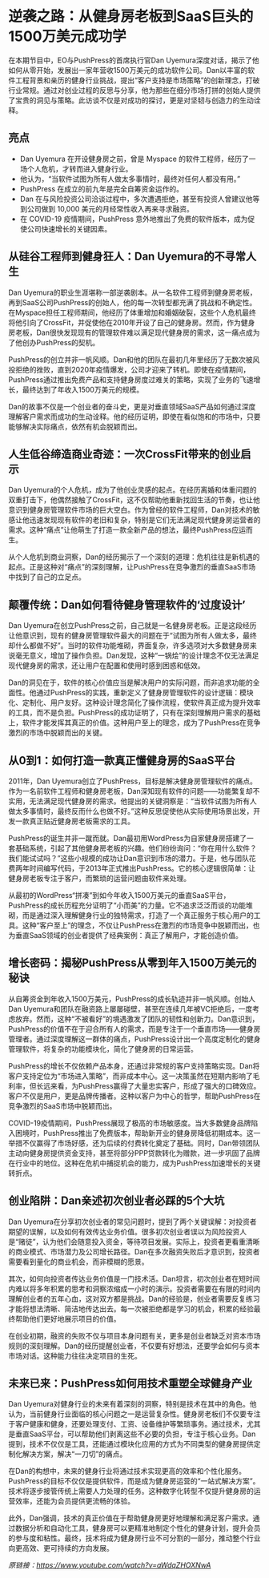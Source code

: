 # 逆袭之路：从健身房老板到SaaS巨头的1500万美元成功学

在本期节目中，EO与PushPress的首席执行官Dan Uyemura深度对话，揭示了他如何从零开始，发展出一家年营收1500万美元的成功软件公司。Dan以丰富的软件工程背景和亲历的健身行业挑战，提出“客户支持是市场策略”的创新理念，打破行业常规。通过对创业过程的反思与分享，他为那些在细分市场打拼的创始人提供了宝贵的洞见与策略。此访谈不仅是对成功的探讨，更是对坚韧与创造力的生动诠释。

## 亮点
- Dan Uyemura 在开设健身房之前，曾是 Myspace 的软件工程师，经历了一场个人危机，才转而进入健身行业。
- 他认为，“当软件试图为所有人做太多事情时，最终对任何人都没有用。”  
- PushPress 在成立的前九年是完全自筹资金运作的。
- Dan 在与风险投资公司洽谈过程中，多次遭遇拒绝，甚至有投资人曾建议他等到公司做到 10,000 美元的月经常性收入再来寻求融资。
- 在 COVID-19 疫情期间，PushPress 意外地推出了免费的软件版本，成为促使公司快速增长的关键因素。

## 从硅谷工程师到健身狂人：Dan Uyemura的不寻常人生
Dan Uyemura的职业生涯堪称一部逆袭剧本。从一名软件工程师到健身房老板，再到SaaS公司PushPress的创始人，他的每一次转型都充满了挑战和不确定性。在Myspace担任工程师期间，他经历了体重增加和婚姻破裂，这些个人危机最终将他引向了CrossFit，并促使他在2010年开设了自己的健身房。然而，作为健身房老板，Dan很快发现现有的管理软件难以满足现代健身房的需求，这一痛点成为了他创办PushPress的契机。

PushPress的创立并非一帆风顺。Dan和他的团队在最初几年里经历了无数次被风投拒绝的挫败，直到2020年疫情爆发，公司才迎来了转机。即使在疫情期间，PushPress通过推出免费产品和支持健身房度过难关的策略，实现了业务的飞速增长，最终达到了年收入1500万美元的规模。

Dan的故事不仅是一个创业者的奋斗史，更是对垂直领域SaaS产品如何通过深度理解客户需求而成功的生动诠释。他的经历证明，即使在看似饱和的市场中，只要能够解决实际痛点，依然有机会脱颖而出。

## 人生低谷缔造商业奇迹：一次CrossFit带来的创业启示
Dan Uyemura的个人危机，成为了他创业灵感的起点。在经历离婚和体重问题的双重打击下，他偶然接触了CrossFit，这不仅帮助他重新找回生活的节奏，也让他意识到健身房管理软件市场的巨大空白。作为曾经的软件工程师，Dan对技术的敏感让他迅速发现现有软件的老旧和复杂，特别是它们无法满足现代健身房运营者的需求。这种“痛点”让他萌生了打造一款全新产品的想法，最终PushPress应运而生。

从个人危机到商业洞察，Dan的经历揭示了一个深刻的道理：危机往往是新机遇的起点。正是这种对“痛点”的深刻理解，让PushPress在竞争激烈的垂直SaaS市场中找到了自己的立足点。

## 颠覆传统：Dan如何看待健身管理软件的‘过度设计’
Dan Uyemura在创立PushPress之前，自己就是一名健身房老板。正是这段经历让他意识到，现有的健身房管理软件最大的问题在于“试图为所有人做太多，最终却什么都做不好”。当时的软件功能堆砌，界面复杂，许多选项对大多数健身房来说毫无意义，增加了操作负担。Dan发现，这种“一锅烩”的设计理念不仅无法满足现代健身房的需求，还让用户在配置和使用时感到困惑和低效。

Dan的洞见在于，软件的核心价值应当是解决用户的实际问题，而非追求功能的全面性。他通过PushPress的实践，重新定义了健身房管理软件的设计逻辑：模块化、定制化、用户友好。这种设计理念简化了操作流程，使软件真正成为提升效率的工具，而不是负担。PushPress的成功证明了，只有在深刻理解用户需求的基础上，软件才能发挥其真正的价值。这种用户至上的理念，成为了PushPress在竞争激烈的市场中脱颖而出的关键。

## 从0到1：如何打造一款真正懂健身房的SaaS平台
2011年，Dan Uyemura创立了PushPress，目标是解决健身房管理软件的痛点。作为一名前软件工程师和健身房老板，Dan深知现有软件的问题——功能繁复却不实用，无法满足现代健身房的需求。他提出的关键洞察是：“当软件试图为所有人做太多事情时，最终反而什么也做不好。”这种反思促使他从实际使用场景出发，开发一款真正贴近健身房老板需求的工具。

PushPress的诞生并非一蹴而就。Dan最初用WordPress为自家健身房搭建了一套基础系统，引起了其他健身房老板的兴趣。他们纷纷询问：“你在用什么软件？我们能试试吗？”这些小规模的成功让Dan意识到市场的潜力。于是，他与团队花费两年时间编写代码，于2013年正式推出PushPress。它的核心逻辑很简单：让健身房老板专注于客户，而繁琐的运营问题由软件来处理。

从最初的WordPress“拼凑”到如今年收入1500万美元的垂直SaaS平台，PushPress的成长历程充分证明了“小而美”的力量。它不追求泛泛而谈的功能堆砌，而是通过深入理解健身行业的独特需求，打造了一个真正服务于核心用户的工具。这种“客户至上”的理念，不仅让PushPress在激烈的市场竞争中脱颖而出，也为垂直SaaS领域的创业者提供了经典案例：真正了解用户，才能创造价值。

## 增长密码：揭秘PushPress从零到年入1500万美元的秘诀
从自筹资金到年收入1500万美元，PushPress的成长轨迹并非一帆风顺。创始人Dan Uyemura和团队在融资路上屡屡碰壁，甚至在连续几年被VC拒绝后，一度考虑放弃。然而，这种“不被看好”的境遇激发了团队的韧性和创新力。Dan意识到，PushPress的价值不在于迎合所有人的需求，而是专注于一个垂直市场——健身房管理者。通过深度理解这一群体的痛点，PushPress设计出一个高度定制化的健身管理软件，将复杂的功能模块化，简化了健身房的日常运营。

PushPress的增长不仅依赖产品本身，还通过非常规的客户支持策略实现。Dan将客户支持定位为“市场进入策略”，而非成本中心。这一决策虽然在短期内影响了毛利率，但长远来看，为PushPress赢得了大量忠实客户，形成了强大的口碑效应。客户不仅是用户，更是品牌传播者。这种以客户为中心的哲学，帮助PushPress在竞争激烈的SaaS市场中脱颖而出。

COVID-19疫情期间，PushPress展现了极高的市场敏感度。当大多数健身品牌陷入困境时，PushPress推出了免费版本，帮助新开业的健身房降低初期成本。这一举措不仅赢得了市场好感，还为后续的付费转化奠定了基础。同时，Dan带领团队主动向健身房提供资金支持，甚至将部分PPP贷款转化为赠款，进一步巩固了品牌在行业中的地位。这种在危机中捕捉机会的能力，成为PushPress加速增长的关键转折点。

## 创业陷阱：Dan亲述初次创业者必踩的5个大坑
Dan Uyemura在分享初次创业者的常见问题时，提到了两个关键误解：对投资者期望的误解，以及如何有效传达业务价值。很多初次创业者误以为风险投资人是“赌徒”，认为他们会随意投入资金，等待项目发展。实际上，投资者更看重清晰的商业模式、市场潜力及公司增长路径。Dan在多次融资失败后才意识到，投资者需要看到量化的商业机会，而非模糊的愿景。

其次，如何向投资者传达业务价值是一门技术活。Dan坦言，初次创业者在短时间内难以将多年积累的思考和洞察浓缩成一小时的演示。投资者需要在有限的时间内理解创业者的五年心血，这对双方都是挑战。Dan的经验是，创业者需要反复练习才能将想法清晰、简洁地传达出去。每一次被拒绝都是学习的机会，积累的经验最终帮助他们更好地展示项目的价值。

在创业初期，融资的失败不仅与项目本身问题有关，更多是创业者缺乏对资本市场规则的深刻理解。Dan的经历提醒创业者，不仅要有好想法，还要学会如何与资本市场对话。这种能力往往决定项目的生死。

## 未来已来：PushPress如何用技术重塑全球健身产业
Dan Uyemura对健身行业的未来有着深刻的洞察，特别是技术在其中的角色。他认为，当前健身行业面临的核心问题之一是运营复杂性。健身房老板们不仅要专注于客户健康和健身，还要处理支付、工资、设备维护等繁琐事务。通过技术，尤其是垂直SaaS平台，可以帮助他们剥离这些不必要的负担，专注于核心业务。Dan提到，技术不仅仅是工具，还能通过模块化应用的方式为不同类型的健身房提供定制化解决方案，解决“一刀切”的痛点。

在Dan的构想中，未来的健身行业将通过技术实现更高的效率和个性化服务。PushPress的目标不仅仅是提供软件，而是成为健身房运营的“一站式解决方案”。技术将逐步接管传统上需要人力处理的任务。这种数字化转型不仅提升健身房的运营效率，还能为会员提供更流畅的体验。

此外，Dan强调，技术的真正价值在于帮助健身房更好地理解和满足客户需求。通过数据分析和自动化工具，健身房可以更精准地制定个性化的健身计划，提升会员的参与度和粘性。最终，技术将成为健身房行业不可分割的一部分，推动整个行业向更高效、更可持续的方向发展。

_原链接：https://www.youtube.com/watch?v=aWdqZHOXNwA_